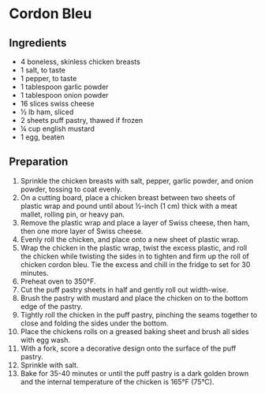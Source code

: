 # Cordon Bleu   

## Ingredients
- 4 boneless, skinless chicken breasts
- 1 salt, to taste
- 1 pepper, to taste
- 1 tablespoon garlic powder
- 1 tablespoon onion powder
- 16 slices swiss cheese
- ½ lb ham, sliced
- 2 sheets puff pastry, thawed if frozen
- ¼ cup english mustard
- 1 egg, beaten

## Preparation
1. Sprinkle the chicken breasts with salt, pepper, garlic powder, and onion powder, tossing to coat evenly.
2. On a cutting board, place a chicken breast between two sheets of plastic wrap and pound until about ½-inch (1 cm) thick with a meat mallet, rolling pin, or heavy pan.
3. Remove the plastic wrap and place a layer of Swiss cheese, then ham, then one more layer of Swiss cheese.
4. Evenly roll the chicken, and place onto a new sheet of plastic wrap.
5. Wrap the chicken in the plastic wrap, twist the excess plastic, and roll the chicken while twisting the sides in to tighten and firm up the roll of chicken cordon bleu. Tie the excess and chill in the fridge to set for 30 minutes.
6. Preheat oven to 350°F.
7. Cut the puff pastry sheets in half and gently roll out width-wise.
8. Brush the pastry with mustard and place the chicken on to the bottom edge of the pastry.
9. Tightly roll the chicken in the puff pastry, pinching the seams together to close and folding the sides under the bottom.
10. Place the chickens rolls on a greased baking sheet and brush all sides with egg wash.
11. With a fork, score a decorative design onto the surface of the puff pastry.
12. Sprinkle with salt.
13. Bake for 35-40 minutes or until the puff pastry is a dark golden brown and the internal temperature of the chicken is 165°F (75°C).
